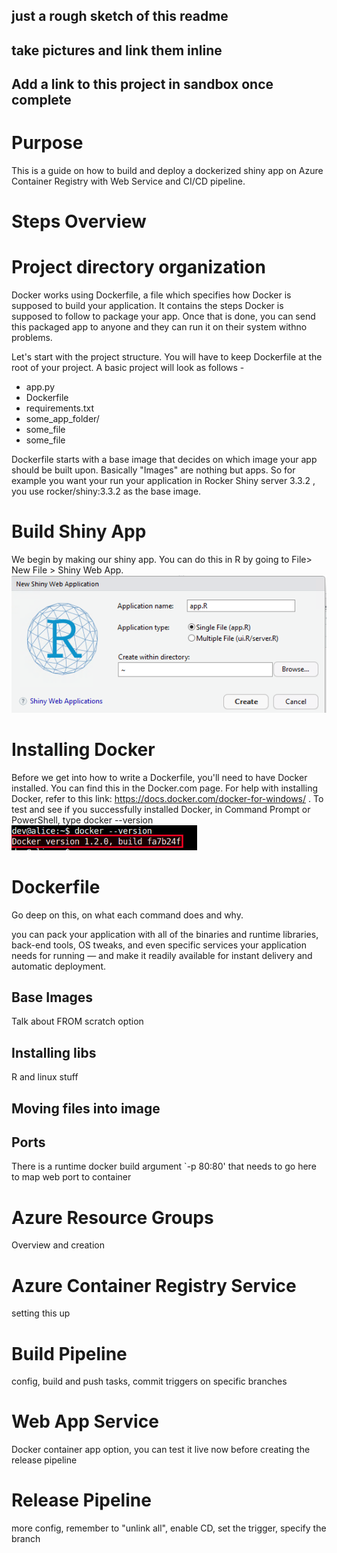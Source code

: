 ## just a rough sketch of this readme
## take pictures and link them inline
## Add a link to this project in sandbox once complete

# Purpose
This is a guide on how to build and deploy a dockerized shiny app on Azure Container Registry with Web Service and CI/CD pipeline.

# Steps Overview

# Project directory organization
Docker works using Dockerfile, a file which specifies how Docker is supposed to build your application. 
It contains the steps Docker is supposed to follow to package your app. Once that is done, you can send
 this packaged app to anyone and they can run it on their system withno problems.

Let's start with the project structure. You will have to keep Dockerfile at the root of your project. A basic project will look as follows -

- app.py
- Dockerfile
- requirements.txt
- some_app_folder/
-   some_file
-   some_file

Dockerfile starts with a base image that decides on which image your app should be built upon. Basically "Images" are nothing but apps.
So for example you want your run your application in Rocker Shiny server 3.3.2 , you use rocker/shiny:3.3.2 as the base image.

# Build Shiny App
We begin by making our shiny app. You can do this in R by going to File> New File > Shiny Web App.
![ScreenShot1](shiny-app-screenshot.PNG)

# Installing Docker
Before we get into how to write a Dockerfile, you'll need to have Docker installed. You can find this in the Docker.com page. For help with installing Docker, refer to this link: https://docs.docker.com/docker-for-windows/ . To test and see if you successfully installed Docker, in Command Prompt or PowerShell, type docker --version
![ScreenShot2](docker-version-screenshot.PNG)

# Dockerfile
Go deep on this, on what each command does and why.

you can pack your application with all of the binaries and runtime libraries, back-end tools, OS tweaks, and even specific services your application needs for running — and make it readily available for instant delivery and automatic deployment.


## Base Images
Talk about FROM scratch option

## Installing libs
R and linux stuff

## Moving files into image

## Ports
There is a runtime docker build argument `-p 80:80' that needs to go here to map web port to container

# Azure Resource Groups
Overview and creation

# Azure Container Registry Service
setting this up

# Build Pipeline
config, build and push tasks, commit triggers on specific branches

# Web App Service
Docker container app option, you can test it live now before creating the release pipeline

# Release Pipeline
more config, remember to "unlink all", enable CD, set the trigger, specify the branch
